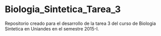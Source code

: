 # Biologia_Sintetica_Tarea_3
Repositorio creado para el desarrollo de la tarea 3 del curso de Biologia Sintetica en Uniandes en el semestre 2015-I.
